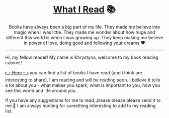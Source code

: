 <br />
<div align="center">
  <h1><a href="https://khrystyna.github.io/what-i-read/">What I Read</a> 📚</h1>
  <p>Books have always been a big part of my life. They made me believe into magic when I was little. They made me wonder about how huge and different this world is when I was growing up. They keep making me believe in power of love, doing good and following your dreams ♥️ </p> 
</div>
<hr>

Hi, my fellow reader! My name is Khrystyna, welcome to my book reading cabinet!

<a href="https://khrystyna.github.io/what-i-read/">👉 Here 👈</a> you can find a list of books I have read (and i think are interesting to share), I am reading and will be reading soon. I believe it tells a lot about you - what makes you spark, what is important to you, how you see this world and life around you.

If you have any suggestions for me to read, please please please send it to me 🤗 I am always hunting for something interesting to add to my reading list.
